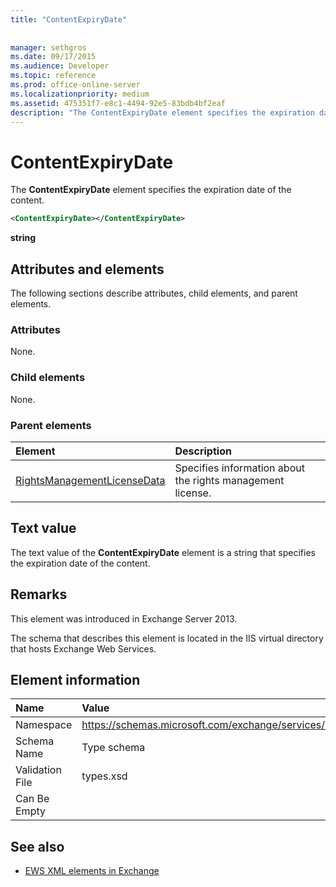 ```yaml
---
title: "ContentExpiryDate"
 
 
manager: sethgros
ms.date: 09/17/2015
ms.audience: Developer
ms.topic: reference
ms.prod: office-online-server
ms.localizationpriority: medium
ms.assetid: 475351f7-e8c1-4494-92e5-83bdb4bf2eaf
description: "The ContentExpiryDate element specifies the expiration date of the content."
---
```


# ContentExpiryDate

The **ContentExpiryDate** element specifies the expiration date of the content. 
  
```XML
<ContentExpiryDate></ContentExpiryDate>
```

 **string**
## Attributes and elements

The following sections describe attributes, child elements, and parent elements.
  
### Attributes

None.
  
### Child elements

None.
  
### Parent elements

|**Element**|**Description**|
|:-----|:-----|
|[RightsManagementLicenseData](rightsmanagementlicensedata.md) <br/> |Specifies information about the rights management license.  <br/> |
   
## Text value

The text value of the **ContentExpiryDate** element is a string that specifies the expiration date of the content. 
  
## Remarks

This element was introduced in Exchange Server 2013.
  
The schema that describes this element is located in the IIS virtual directory that hosts Exchange Web Services.
  
## Element information

|**Name**|**Value**|
|:-----|:-----|
|Namespace  <br/> |https://schemas.microsoft.com/exchange/services/2006/types  <br/> |
|Schema Name  <br/> |Type schema  <br/> |
|Validation File  <br/> |types.xsd  <br/> |
|Can Be Empty  <br/> ||
   
## See also



- [EWS XML elements in Exchange](ews-xml-elements-in-exchange.md)

